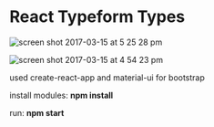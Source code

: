# React Typeform Types

![screen shot 2017-03-15 at 5 25 28 pm](https://cloud.githubusercontent.com/assets/15366405/23976399/9aee9176-09a4-11e7-8b84-2d4131cff86b.png)

![screen shot 2017-03-15 at 4 54 23 pm](https://cloud.githubusercontent.com/assets/15366405/23976145/f4ac0ab0-09a2-11e7-844c-584bfd90d5c7.png)

used create-react-app and material-ui for bootstrap

install modules:  **npm install**


run: **npm start**
